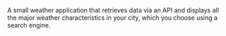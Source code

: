 A small weather application that retrieves data via an API and displays all the major weather characteristics in your city, which you choose using a search engine.
